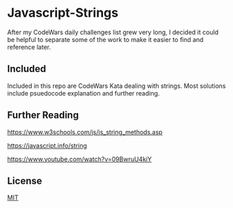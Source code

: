 # Javascript-Strings

After my CodeWars daily challenges list grew very long, I decided it could be helpful to  separate some of the work to make it easier to find and reference later.

## Included

Included in this repo are CodeWars Kata dealing with strings.  Most solutions include psuedocode explanation and further reading.


## Further Reading
https://www.w3schools.com/js/js_string_methods.asp

https://javascript.info/string

https://www.youtube.com/watch?v=09BwruU4kiY



## License
[MIT](https://choosealicense.com/licenses/mit/)
